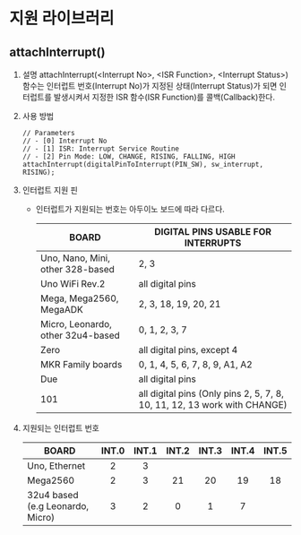 # 지원 라이브러리

## attachInterrupt()
1. 설명
   attachInterrupt(&lt;Interrupt No&gt;, &lt;ISR Function&gt;, &lt;Interrupt Status&gt;) 함수는 인터럽트 번호(Interrupt No)가 지정된 상태(Interrupt Status)가 되면 인터럽트를 발생시켜서 지정한 ISR 함수(ISR Function)를 콜백(Callback)한다.
 
2. 사용 방법
   <pre><code>// Parameters
   // - [0] Interrupt No
   // - [1] ISR: Interrupt Service Routine
   // - [2] Pin Mode: LOW, CHANGE, RISING, FALLING, HIGH
   attachInterrupt(digitalPinToInterrupt(PIN_SW), sw_interrupt, RISING);</code></pre>

3. 인터럽트 지원 핀
   * 인터럽트가 지원되는 번호는 아두이노 보드에 따라 다르다.

     |BOARD|DIGITAL PINS USABLE FOR INTERRUPTS|
     |-|-|
     |Uno, Nano, Mini, other 328-based|2, 3|
     |Uno WiFi Rev.2|all digital pins|
     |Mega, Mega2560, MegaADK|2, 3, 18, 19, 20, 21|
     |Micro, Leonardo, other 32u4-based|0, 1, 2, 3, 7|
     |Zero|all digital pins, except 4|
     |MKR Family boards|0, 1, 4, 5, 6, 7, 8, 9, A1, A2|
     |Due|all digital pins|
     |101|all digital pins (Only pins 2, 5, 7, 8, 10, 11, 12, 13 work with CHANGE)|

4. 지원되는 인터럽트 번호

   |BOARD|INT.0|INT.1|INT.2|INT.3|INT.4|INT.5|
   |-|:-:|:-:|:-:|:-:|:-:|:-:|
   |Uno, Ethernet|2|3| | | | |
   |Mega2560|2|3|21|20|19|18|
   |32u4 based (e.g Leonardo, Micro)|3|2|0|1|7||
